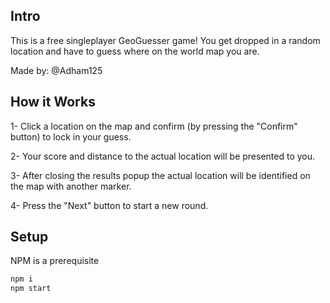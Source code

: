 ## Intro
This is a free singleplayer GeoGuesser game! You get dropped in a random location and have to guess where on the world map you are.

Made by: @Adham125

## How it Works

1- Click a location on the map and confirm (by pressing the "Confirm" button) to lock in your guess.

2- Your score and distance to the actual location will be presented to you.

3- After closing the results popup the actual location will be identified on the map with another marker.

4- Press the "Next" button to start a new round.

## Setup

NPM is a prerequisite
```sh
npm i
npm start 
```
